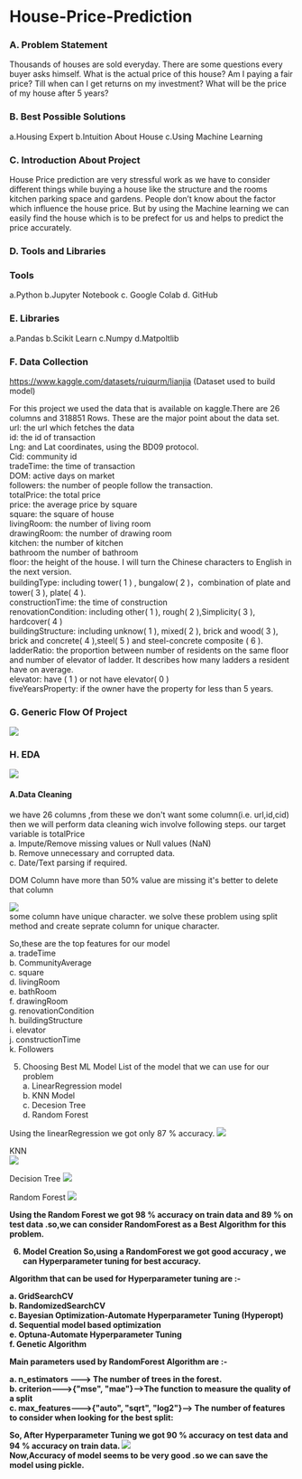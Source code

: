 # House-Price-Prediction

### A. Problem Statement

Thousands of houses are sold everyday. There are some questions every buyer asks himself. What is the actual price of this house? Am I paying a fair price? Till when can I get returns on my investment? What will be the price of my house after 5 years?


### B. Best Possible Solutions

a.Housing Expert
b.Intuition About House
c.Using Machine Learning

### C. Introduction About Project

House Price prediction are very stressful work as we have to consider different things while buying a house like the structure and the rooms kitchen parking space and gardens. People don’t know about the factor which influence the house price. But by using the Machine learning we can easily find the house which is to be prefect for us and helps to predict the price accurately.

### D. Tools and Libraries

### Tools

a.Python
b.Jupyter Notebook
c. Google Colab
d. GitHub

### E. Libraries

a.Pandas
b.Scikit Learn
c.Numpy
d.Matpoltlib

### F. Data Collection

https://www.kaggle.com/datasets/ruiqurm/lianjia    (Dataset used to build model)

For this project we used the data that is available on kaggle.There are 26 columns and 318851 Rows. These are the major point about the data set.<br>
url: the url which fetches the data<br>
id: the id of transaction<br>
Lng: and Lat coordinates, using the BD09 protocol.<br>
Cid: community id<br>
tradeTime: the time of transaction<br>
DOM: active days on market<br>
followers: the number of people follow the transaction.<br>
totalPrice: the total price<br>
price: the average price by square<br>
square: the square of house<br>
livingRoom: the number of living room<br>
drawingRoom: the number of drawing room<br>
kitchen: the number of kitchen<br>
bathroom the number of bathroom<br>
floor: the height of the house. I will turn the Chinese characters to English in the next version.<br>
buildingType: including tower( 1 ) , bungalow( 2 )，combination of plate and tower( 3 ), plate( 4 ).<br>
constructionTime: the time of construction<br>
renovationCondition: including other( 1 ), rough( 2 ),Simplicity( 3 ), hardcover( 4 )<br>
buildingStructure: including unknow( 1 ), mixed( 2 ), brick and wood( 3 ), brick and concrete( 4 ),steel( 5 ) and steel-concrete composite ( 6 ).<br>
ladderRatio: the proportion between number of residents on the same floor and number of elevator of ladder. It describes how many ladders a resident have on average.<br>
elevator: have ( 1 ) or not have elevator( 0 )<br>
fiveYearsProperty: if the owner have the property for less than 5 years.<br>

### G. Generic Flow Of Project
![](https://github.com/Yash-Parwani/House-Price-Prediction/blob/main/new/18.png)

### H. EDA
![](https://github.com/Yash-Parwani/House-Price-Prediction/blob/main/new/1.png)


#### A.Data Cleaning
we have 26 columns ,from these we don't want some column(i.e. url,id,cid) then we will perform data cleaning wich involve following steps. our target variable is totalPrice<br>
a. Impute/Remove missing values or Null values (NaN)<br>
b. Remove unnecessary and corrupted data.<br>
c. Date/Text parsing if required.


DOM Column have more than 50% value are missing it's better to delete that column


![](https://github.com/Yash-Parwani/House-Price-Prediction/blob/main/new/4.png)<br>
some column have unique character. we solve these problem using split method and create seprate column for unique character.<br>

So,these are the top features for our model<br>
a. tradeTime<br>
b. CommunityAverage<br>
c. square<br>
d. livingRoom<br>
e. bathRoom<br>
f. drawingRoom<br>
g. renovationCondition<br>
h. buildingStructure<br>
i. elevator<br>
j. constructionTime<br>
k. Followers


5. Choosing Best ML Model
List of the model that we can use for our problem<br>
a. LinearRegression model<br>
b. KNN Model<br>
c. Decesion Tree<br>
d. Random Forest

Using the linearRegression we got only 87 % accuracy.
![](https://github.com/Yash-Parwani/House-Price-Prediction/blob/main/new/linear.jpeg)<br>


KNN<br>
![](https://github.com/Yash-Parwani/House-Price-Prediction/blob/main/new/knn.jpeg)<br>


Decision Tree
![](https://github.com/Yash-Parwani/House-Price-Prediction/blob/main/new/decision.jpeg)<br>

Random Forest
![](https://github.com/Yash-Parwani/House-Price-Prediction/blob/main/new/random.jpeg)<br>

<b>Using the Random Forest we got 98 % accuracy on train data and 89 % on test data .so,we can consider RandomForest as a  Best Algorithm for this problem.<b>


6. Model Creation
So,using a RandomForest we got good accuracy , we can Hyperparameter tuning  for best accuracy.

Algorithm that can be used for Hyperparameter tuning are :-

a. GridSearchCV<br>
b. RandomizedSearchCV<br>
c. Bayesian Optimization-Automate Hyperparameter Tuning (Hyperopt)<br>
d. Sequential model based optimization<br>
e. Optuna-Automate Hyperparameter Tuning<br>
f. Genetic Algorithm<br>

Main parameters used by RandomForest Algorithm are :-

a. n_estimators --->    The number of trees in the forest.<br>
b. criterion--->{"mse", "mae"}-->The function to measure the quality of a split<br>
c. max_features--->{"auto", "sqrt", "log2"}-->    The number of features to consider when looking for the best split:


So, After Hyperparameter Tuning we got 90 % accuracy on test data and 94 % accuracy on train data. 
![](https://github.com/Yash-Parwani/House-Price-Prediction/blob/main/new/16.png)<br>
Now,Accuracy of model seems to be very good .so we can save the model using pickle. 

